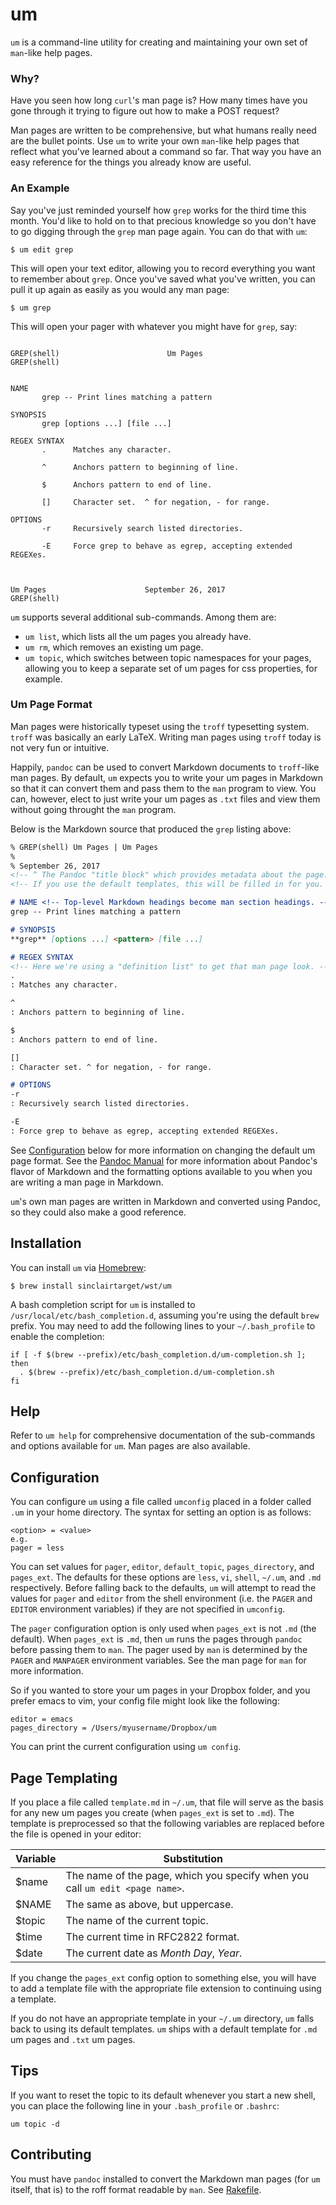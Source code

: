 # um
`um` is a command-line utility for creating and maintaining your own set of
`man`-like help pages.

### Why?
Have you seen how long `curl`'s man page is? How many times have you gone
through it trying to figure out how to make a POST request?

Man pages are written to be comprehensive, but what humans really need are the
bullet points. Use `um` to write your own `man`-like help pages that reflect
what you've learned about a command so far.  That way you have an easy
reference for the things you already know are useful.

### An Example
Say you've just reminded yourself how `grep` works for the third time this
month. You'd like to hold on to that precious knowledge so you don't have to go
digging through the `grep` man page again. You can do that with `um`:
```
$ um edit grep
```
This will open your text editor, allowing you to record everything you want to
remember about `grep`. Once you've saved what you've written, you can pull it
up again as easily as you would any man page:

```
$ um grep
```
This will open your pager with whatever you might have for `grep`, say:
```

GREP(shell)                        Um Pages                        GREP(shell)


NAME
       grep -- Print lines matching a pattern

SYNOPSIS
       grep [options ...] [file ...]

REGEX SYNTAX
       .      Matches any character.

       ^      Anchors pattern to beginning of line.

       $      Anchors pattern to end of line.

       []     Character set.  ^ for negation, - for range.

OPTIONS
       -r     Recursively search listed directories.

       -E     Force grep to behave as egrep, accepting extended REGEXes.



Um Pages                      September 26, 2017                   GREP(shell)
```

`um` supports several additional sub-commands. Among them are:
* `um list`, which lists all the um pages you already have.
* `um rm`, which removes an existing um page.
* `um topic`, which switches between topic namespaces for your pages, allowing
  you to keep a separate set of um pages for css properties, for example.

### Um Page Format
Man pages were historically typeset using the `troff` typesetting system.
`troff` was basically an early LaTeX. Writing man pages using `troff` today is
not very fun or intuitive.

Happily, `pandoc` can be used to convert Markdown documents to `troff`-like man
pages. By default, `um` expects you to write your um pages in Markdown so that
it can convert them and pass them to the `man` program to view. You can,
however, elect to just write your um pages as `.txt` files and view them
without going throught the `man` program.

Below is the Markdown source that produced the `grep` listing above:
```markdown
% GREP(shell) Um Pages | Um Pages
%
% September 26, 2017
<!-- ^ The Pandoc "title block" which provides metadata about the page. -->
<!-- If you use the default templates, this will be filled in for you. -->

# NAME <!-- Top-level Markdown headings become man section headings. -->
grep -- Print lines matching a pattern

# SYNOPSIS
**grep** [options ...] <pattern> [file ...]

# REGEX SYNTAX
<!-- Here we're using a "definition list" to get that man page look. -->
.
: Matches any character.

^
: Anchors pattern to beginning of line.

$
: Anchors pattern to end of line.

[]
: Character set. ^ for negation, - for range.

# OPTIONS
-r
: Recursively search listed directories.

-E
: Force grep to behave as egrep, accepting extended REGEXes.

```

See [Configuration](#config) below for more information on changing the default um
page format. See the [Pandoc
Manual](https://pandoc.org/MANUAL.html#pandocs-markdown) for more information
about Pandoc's flavor of Markdown and the formatting options available to you
when you are writing a man page in Markdown.

`um`'s own man pages are written in Markdown and converted using Pandoc, so
they could also make a good reference.

## Installation
You can install `um` via [Homebrew](http://brew.sh/):
```
$ brew install sinclairtarget/wst/um
```

A bash completion script for `um` is installed to
`/usr/local/etc/bash_completion.d`, assuming you're using the default `brew`
prefix. You may need to add the following lines to your `~/.bash_profile` to
enable the completion:
```
if [ -f $(brew --prefix)/etc/bash_completion.d/um-completion.sh ]; then
  . $(brew --prefix)/etc/bash_completion.d/um-completion.sh
fi
```

## Help
Refer to `um help` for comprehensive documentation of the sub-commands and
options available for `um`. Man pages are also available.

<a name="config"></a>
## Configuration
You can configure `um` using a file called `umconfig` placed in a folder called
`.um` in your home directory. The syntax for setting an option is as follows:
```
<option> = <value>
e.g.
pager = less
```

You can set values for `pager`, `editor`, `default_topic`, `pages_directory`,
and `pages_ext`. The defaults for these options are `less`, `vi`, `shell`,
`~/.um`, and `.md` respectively. Before falling back to the defaults, `um` will
attempt to read the values for `pager` and `editor` from the shell environment
(i.e.  the `PAGER` and `EDITOR` environment variables) if they are not
specified in `umconfig`.

The `pager` configuration option is only used when `pages_ext` is not `.md`
(the default). When `pages_ext` is `.md`, then `um` runs the pages through
`pandoc` before passing them to `man`. The pager used by `man` is determined by
the `PAGER` and `MANPAGER` environment variables. See the man page for `man`
for more information.

So if you wanted to store your um pages in your Dropbox folder, and you prefer
emacs to vim, your config file might look like the following:
```
editor = emacs
pages_directory = /Users/myusername/Dropbox/um
```

You can print the current configuration using `um config`.

## Page Templating
If you place a file called `template.md` in `~/.um`, that file will serve as
the basis for any new um pages you create (when `pages_ext` is set to `.md`).
The template is preprocessed so that the following variables are replaced
before the file is opened in your editor:

Variable | Substitution
--- | ---
$name | The name of the page, which you specify when you call `um edit <page name>`.
$NAME | The same as above, but uppercase.
$topic | The name of the current topic.
$time | The current time in RFC2822 format.
$date | The current date as _Month_ _Day_, _Year_.

If you change the `pages_ext` config option to something else, you will have to
add a template file with the appropriate file extension to continuing using a
template.

If you do not have an appropriate template in your `~/.um` directory, `um`
falls back to using its default templates. `um` ships with a default template
for `.md` um pages and `.txt` um pages.

## Tips
If you want to reset the topic to its default whenever you start a new shell,
you can place the following line in your `.bash_profile` or `.bashrc`:
```
um topic -d
```

## Contributing
You must have `pandoc` installed to convert the Markdown man pages (for `um`
itself, that is) to the roff
format readable by `man`. See [Rakefile](Rakefile).
